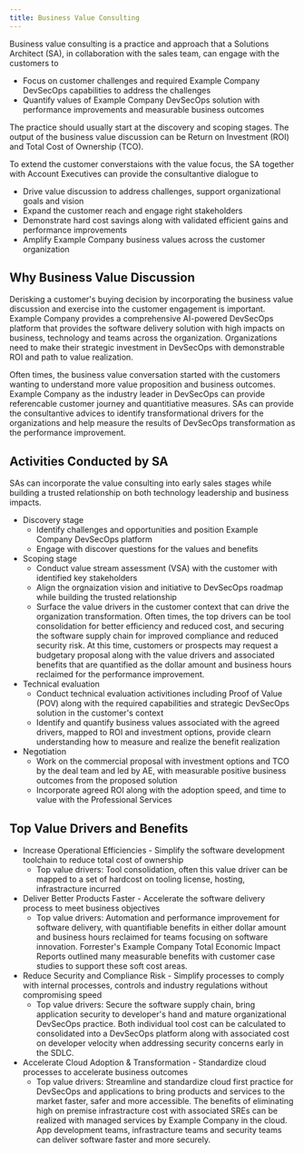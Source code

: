 ```yaml
---
title: Business Value Consulting
---
```


Business value consulting is a practice and approach that a Solutions Architect (SA), in collaboration with the sales team, can engage with the customers to

- Focus on customer challenges and required Example Company DevSecOps capabilities to address the challenges
- Quantify values of Example Company DevSecOps solution with performance improvements and measurable business outcomes

The practice should usually start at the discovery and scoping stages. The output of the business value discussion can be Return on Investment (ROI) and Total Cost of Ownership (TCO).

To extend the customer converstaions with the value focus, the SA together with Account Executives can provide the consultantive dialogue to

- Drive value discussion to address challenges, support organizational goals and vision
- Expand the customer reach and engage right stakeholders
- Demonstrate hard cost savings along with validated efficient gains and performance improvements
- Amplify Example Company business values across the customer organization

## Why Business Value Discussion

Derisking a customer's buying decision by incorporating the business value discussion and exercise into the customer engagement is important. Example Company provides a comprehensive AI-powered DevSecOps platform that provides the software delivery solution with high impacts on business, technology and teams across the organization.
Organizations need to make their strategic investment in DevSecOps with demonstrable ROI and path to value realization.

Often times, the business value conversation started with the customers wanting to understand more value proposition and business outcomes. Example Company as the industry leader in DevSecOps can provide referencable customer journey and quantitiative measures. SAs can provide the consultantive advices to identify transformational drivers for the organizations and help measure the results of DevSecOps transformation as the performance improvement.

## Activities Conducted by SA

SAs can incorporate the value consulting into early sales stages while building a trusted relationship on both technology leadership and business impacts.

- Discovery stage
  - Identify challenges and opportunities and position Example Company DevSecOps platform
  - Engage with discover questions for the values and benefits
- Scoping stage
  - Conduct value stream assessment (VSA) with the customer with identified key stakeholders
  - Align the orgnaization vision and initiative to DevSecOps roadmap while building the trusted relationship
  - Surface the value drivers in the customer context that can drive the organization transformation. Often times, the top drivers can be tool consolidation for better efficiency and reduced cost, and securing the software supply chain for improved compliance and reduced security risk.
  At this time, customers or prospects may request a budgetary proposal along with the value drivers and associated benefits that are quantified as the dollar amount and business hours reclaimed for the performance improvement.
- Technical evaluation
  - Conduct technical evaluation activitiones including Proof of Value (POV) along with the required capabilities and strategic DevSecOps solution in the customer's context
  - Identify and quantify business values associated with the agreed drivers, mapped to ROI and investment options, provide clearn understanding how to measure and realize the benefit realization
- Negotiation
  - Work on the commercial proposal with investment options and TCO by the deal team and led by AE, with measurable positive business outcomes from the proposed solution
  - Incorporate agreed ROI along with the adoption speed, and time to value with the Professional Services

## Top Value Drivers and Benefits

- Increase Operational Efficiencies - Simplify the software development toolchain to reduce total cost of ownership
  - Top value drivers: Tool consolidation, often this value driver can be mapped to a set of hardcost on tooling license, hosting, infrastracture incurred
- Deliver Better Products Faster - Accelerate the software delivery process to meet business objectives
  - Top value drivers: Automation and performance improvement for software delivery, with quantifiable benefits in either dollar amount and business hours reclaimed for teams focusing on software innovation. Forrester's Example Company Total Economic Impact Reports outlined many measurable benefits with customer case studies to support these soft cost areas.
- Reduce Security and Compliance Risk - Simplify processes to comply with internal processes, controls and industry regulations without compromising speed
  - Top value drivers: Secure the software supply chain, bring application security to developer's hand and mature organizational DevSecOps practice. Both individual tool cost can be calculated to consolidated into a DevSecOps platform along with associated cost on developer velocity when addressing security concerns early in the SDLC.
- Accelerate Cloud Adoption & Transformation - Standardize cloud processes to accelerate business outcomes
  - Top value drivers: Streamline and standardize cloud first practice for DevSecOps and applications to bring products and services to the market faster, safer and more accessible. The benefits of eliminating high on premise infrastracture cost with associated SREs can be realized with managed services by Example Company in the cloud. App development teams, infrastracture teams and security teams can deliver software faster and more securely.
